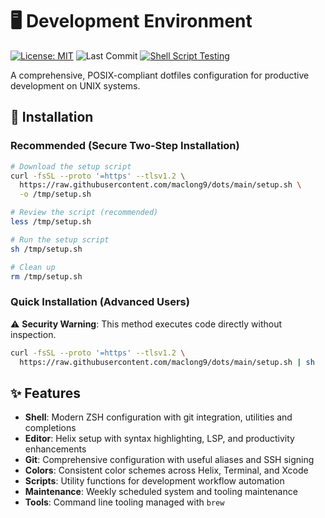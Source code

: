 # 🖥️ Development Environment

[![License: MIT](https://img.shields.io/badge/License-MIT-blue.svg)](LICENSE)
![Last Commit](https://img.shields.io/github/last-commit/maclong9/dots)
[![Shell Script Testing](https://github.com/maclong9/dots/actions/workflows/shell-tests.yml/badge.svg)](https://github.com/maclong9/dots/actions/workflows/shell-tests.yml)

A comprehensive, POSIX-compliant dotfiles configuration for productive development on UNIX systems.

## 🚀 Installation

### Recommended (Secure Two-Step Installation)

```sh
# Download the setup script
curl -fsSL --proto '=https' --tlsv1.2 \
  https://raw.githubusercontent.com/maclong9/dots/main/setup.sh \
  -o /tmp/setup.sh

# Review the script (recommended)
less /tmp/setup.sh

# Run the setup script
sh /tmp/setup.sh

# Clean up
rm /tmp/setup.sh
```

### Quick Installation (Advanced Users)

⚠️ **Security Warning**: This method executes code directly without inspection.

```sh
curl -fsSL --proto '=https' --tlsv1.2 \
  https://raw.githubusercontent.com/maclong9/dots/main/setup.sh | sh
```

## ✨ Features

- **Shell**: Modern ZSH configuration with git integration, utilities and completions
- **Editor**: Helix setup with syntax highlighting, LSP, and productivity enhancements
- **Git**: Comprehensive configuration with useful aliases and SSH signing
- **Colors**: Consistent color schemes across Helix, Terminal, and Xcode
- **Scripts**: Utility functions for development workflow automation
- **Maintenance**: Weekly scheduled system and tooling maintenance
- **Tools**: Command line tooling managed with `brew`
